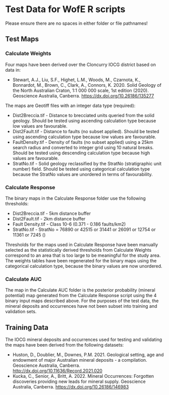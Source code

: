# Test Data for WofE R scripts

Please ensure there are no spaces in either folder or file pathnames!

## Test Maps
### Calculate Weights
Four maps have been derived over the Cloncurry IOCG district based on data in: 
* Stewart, A.J., Liu, S.F., Highet, L.M., Woods, M., Czarnota, K., Bonnardot, M., Brown, C., Clark, A., Connors, K. 2020. Solid Geology of the North Australian Craton, 1:1 000 000 scale, 1st edition (2020). Geoscience Australia, Canberra. https://dx.doi.org/10.26186/135277

The maps are Geotiff files with an integer data type (required):
* Dist2Breccia.tif - Distance to brecciated units queried from the solid geology. Should be tested using ascending calculation type because low values are favourable.
* Dist2Fault.tif - Distance to faults (no subset applied). Should be tested using ascending calculation type because low values are favourable.
* FaultDensity.tif - Density of faults (no subset applied) using a 25km search radius and converted to integer grid using 10 natural breaks. Should be tested using descending calculation type because high values are favourable.
* StratNo.tif - Solid geology reclassified by the StratNo (stratigraphic unit number) field. Should be tested using categorical calculation type because the StratNo values are unordered in terms of favourability.

### Calculate Response
The binary maps in the Calculate Response folder use the following thresholds:
* Dist2Breccia.tif - 5km distance buffer
* Dist2Fault.tif - 2km distance buffer
* Fault Density.tif - Class 10-6 (0.371 - 0.186 faults/km2)
* StratNo.tif - StratNo = 76890 or 42515 or 31441 or 26091 or 12754 or 11361 or 7245 ()

Thresholds for the maps used in Calculate Response have been manually selected as the statistically derived thresholds from Calculate Weights correspond to an area that is too large to be meaningful for the study area. The weights tables have been regenerated for the binary maps using the categorical calculation type, because the binary values are now unordered.

### Calculate AUC
The map in the Calculate AUC folder is the posterior probability (mineral potential) map generated from the Calculate Response script using the 4 binary input maps described above. For the purposes of the test data, the mineral deposits and occurrences have not been subset into training and validation sets.

## Training Data
The IOCG mineral deposits and occurrences used for testing and validating the maps have been derived from the following datasets:
* Huston, D., Doublier, M., Downes, P.M. 2021. Geological setting, age and endowment of major Australian mineral deposits - a compilation. Geoscience Australia, Canberra. http://dx.doi.org/10.11636/Record.2021.020
* Kucka, C., Senior, A., Britt, A. 2022. Mineral Occurrences: Forgotten discoveries providing new leads for mineral supply. Geoscience Australia, Canberra. https://dx.doi.org/10.26186/146983
